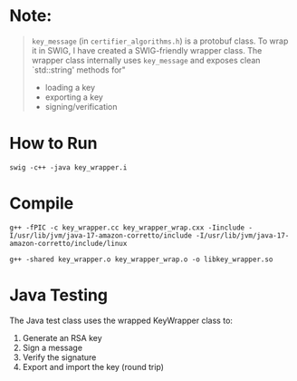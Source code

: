 # Note:

> `key_message` (in `certifier_algorithms.h`) is a protobuf class. To wrap it in SWIG, I have created a SWIG-friendly wrapper class.
> The wrapper class internally uses `key_message` and exposes clean `std::string' methods for"
> - loading a key
> - exporting a key
> - signing/verification

# How to Run

```
swig -c++ -java key_wrapper.i
```

# Compile

```
g++ -fPIC -c key_wrapper.cc key_wrapper_wrap.cxx -Iinclude -I/usr/lib/jvm/java-17-amazon-corretto/include -I/usr/lib/jvm/java-17-amazon-corretto/include/linux
```
```
g++ -shared key_wrapper.o key_wrapper_wrap.o -o libkey_wrapper.so
```

# Java Testing

The Java test class uses the wrapped KeyWrapper class to:
1. Generate an RSA key
2. Sign a message
3. Verify the signature
4. Export and import the key (round trip)
